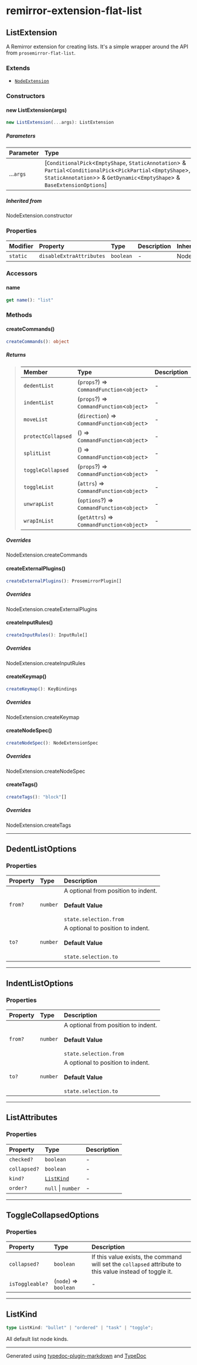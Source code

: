 # remirror-extension-flat-list

## ListExtension

A Remirror extension for creating lists. It's a simple wrapper around the API from `prosemirror-flat-list`.

### Extends

- [`NodeExtension`]( https://remirror.io/docs/api/core/#class-nodeextension )

### Constructors

#### new ListExtension(args)

```ts
new ListExtension(...args): ListExtension
```

##### Parameters

| Parameter | Type |
| :------ | :------ |
| ...`args` | [`ConditionalPick`\<`EmptyShape`, `StaticAnnotation`\> & `Partial`\<`ConditionalPick`\<`PickPartial`\<`EmptyShape`\>, `StaticAnnotation`\>\> & `GetDynamic`\<`EmptyShape`\> & `BaseExtensionOptions`] |

##### Inherited from

NodeExtension.constructor

### Properties

| Modifier | Property | Type | Description | Inheritance |
| :------ | :------ | :------ | :------ | :------ |
| `static` | `disableExtraAttributes` | `boolean` | - | NodeExtension.disableExtraAttributes |

### Accessors

#### name

```ts
get name(): "list"
```

### Methods

#### createCommands()

```ts
createCommands(): object
```

##### Returns

> | Member | Type | Description |
> | :------ | :------ | :------ |
> | `dedentList` | (`props`?) => `CommandFunction`\<`object`\> | - |
> | `indentList` | (`props`?) => `CommandFunction`\<`object`\> | - |
> | `moveList` | (`direction`) => `CommandFunction`\<`object`\> | - |
> | `protectCollapsed` | () => `CommandFunction`\<`object`\> | - |
> | `splitList` | () => `CommandFunction`\<`object`\> | - |
> | `toggleCollapsed` | (`props`?) => `CommandFunction`\<`object`\> | - |
> | `toggleList` | (`attrs`) => `CommandFunction`\<`object`\> | - |
> | `unwrapList` | (`options`?) => `CommandFunction`\<`object`\> | - |
> | `wrapInList` | (`getAttrs`) => `CommandFunction`\<`object`\> | - |
>

##### Overrides

NodeExtension.createCommands

#### createExternalPlugins()

```ts
createExternalPlugins(): ProsemirrorPlugin[]
```

##### Overrides

NodeExtension.createExternalPlugins

#### createInputRules()

```ts
createInputRules(): InputRule[]
```

##### Overrides

NodeExtension.createInputRules

#### createKeymap()

```ts
createKeymap(): KeyBindings
```

##### Overrides

NodeExtension.createKeymap

#### createNodeSpec()

```ts
createNodeSpec(): NodeExtensionSpec
```

##### Overrides

NodeExtension.createNodeSpec

#### createTags()

```ts
createTags(): "block"[]
```

##### Overrides

NodeExtension.createTags

***

## DedentListOptions

### Properties

| Property | Type | Description |
| :------ | :------ | :------ |
| `from?` | `number` | A optional from position to indent.<br /><br />**Default Value**<br /><br />`state.selection.from` |
| `to?` | `number` | A optional to position to indent.<br /><br />**Default Value**<br /><br />`state.selection.to` |

***

## IndentListOptions

### Properties

| Property | Type | Description |
| :------ | :------ | :------ |
| `from?` | `number` | A optional from position to indent.<br /><br />**Default Value**<br /><br />`state.selection.from` |
| `to?` | `number` | A optional to position to indent.<br /><br />**Default Value**<br /><br />`state.selection.to` |

***

## ListAttributes

### Properties

| Property | Type | Description |
| :------ | :------ | :------ |
| `checked?` | `boolean` | - |
| `collapsed?` | `boolean` | - |
| `kind?` | [`ListKind`](index.md#listkind) | - |
| `order?` | `null` \| `number` | - |

***

## ToggleCollapsedOptions

### Properties

| Property | Type | Description |
| :------ | :------ | :------ |
| `collapsed?` | `boolean` | If this value exists, the command will set the `collapsed` attribute to<br />this value instead of toggle it. |
| `isToggleable?` | (`node`) => `boolean` | - |

***

## ListKind

```ts
type ListKind: "bullet" | "ordered" | "task" | "toggle";
```

All default list node kinds.

***

Generated using [typedoc-plugin-markdown](https://www.npmjs.com/package/typedoc-plugin-markdown) and [TypeDoc](https://typedoc.org/)
